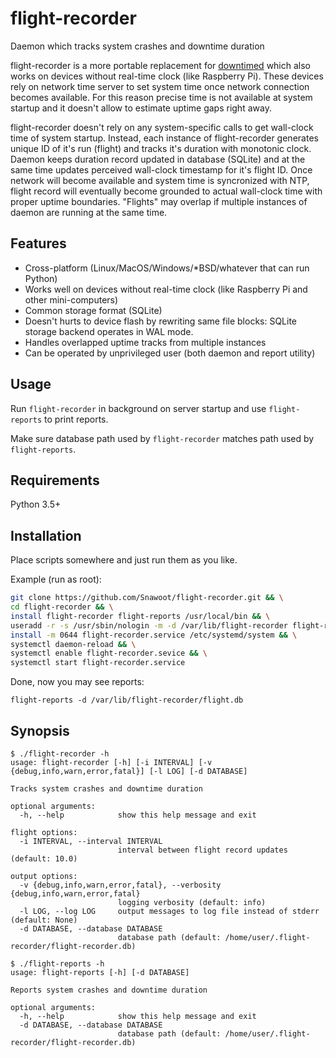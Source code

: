 # flight-recorder

Daemon which tracks system crashes and downtime duration

flight-recorder is a more portable replacement for [downtimed](https://github.com/snabb/downtimed) which also works on devices without real-time clock (like Raspberry Pi). These devices rely on network time server to set system time once network connection becomes available. For this reason precise time is not available at system startup and it doesn't allow to estimate uptime gaps right away.

flight-recorder doesn't rely on any system-specific calls to get wall-clock time of system startup. Instead, each instance of flight-recorder generates unique ID of it's run (flight) and tracks it's duration with monotonic clock. Daemon keeps duration record updated in database (SQLite) and at the same time updates perceived wall-clock timestamp for it's flight ID. Once network will become available and system time is syncronized with NTP, flight record will eventually become grounded to actual wall-clock time with proper uptime boundaries. "Flights" may overlap if multiple instances of daemon are running at the same time.

## Features

* Cross-platform (Linux/MacOS/Windows/\*BSD/whatever that can run Python)
* Works well on devices without real-time clock (like Raspberry Pi and other mini-computers)
* Common storage format (SQLite)
* Doesn't hurts to device flash by rewriting same file blocks: SQLite storage backend operates in WAL mode.
* Handles overlapped uptime tracks from multiple instances
* Can be operated by unprivileged user (both daemon and report utility)

## Usage

Run `flight-recorder` in background on server startup and use `flight-reports` to print reports.

Make sure database path used by `flight-recorder` matches path used by `flight-reports`.

## Requirements

Python 3.5+

## Installation

Place scripts somewhere and just run them as you like.

Example (run as root):

```sh
git clone https://github.com/Snawoot/flight-recorder.git && \
cd flight-recorder && \
install flight-recorder flight-reports /usr/local/bin && \
useradd -r -s /usr/sbin/nologin -m -d /var/lib/flight-recorder flight-recorder && \
install -m 0644 flight-recorder.service /etc/systemd/system && \
systemctl daemon-reload && \
systemctl enable flight-recorder.sevice && \
systemctl start flight-recorder.service
```

Done, now you may see reports:

```
flight-reports -d /var/lib/flight-recorder/flight.db
```


## Synopsis

```
$ ./flight-recorder -h
usage: flight-recorder [-h] [-i INTERVAL] [-v {debug,info,warn,error,fatal}] [-l LOG] [-d DATABASE]

Tracks system crashes and downtime duration

optional arguments:
  -h, --help            show this help message and exit

flight options:
  -i INTERVAL, --interval INTERVAL
                        interval between flight record updates (default: 10.0)

output options:
  -v {debug,info,warn,error,fatal}, --verbosity {debug,info,warn,error,fatal}
                        logging verbosity (default: info)
  -l LOG, --log LOG     output messages to log file instead of stderr (default: None)
  -d DATABASE, --database DATABASE
                        database path (default: /home/user/.flight-recorder/flight-recorder.db)
```

```
$ ./flight-reports -h
usage: flight-reports [-h] [-d DATABASE]

Reports system crashes and downtime duration

optional arguments:
  -h, --help            show this help message and exit
  -d DATABASE, --database DATABASE
                        database path (default: /home/user/.flight-recorder/flight-recorder.db)
```
